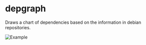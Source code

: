 # depgraph

Draws a chart of dependencies based on the information in debian repositories.

![Example](https://github.com/probonopd/AppImageKit/blob/master/depgraph/marble.svg)
